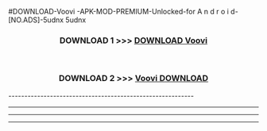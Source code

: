 #DOWNLOAD-Voovi -APK-MOD-PREMIUM-Unlocked-for A n d r o i d-[NO.ADS]-5udnx 5udnx 



<div align="center">

<h3>DOWNLOAD 1 >>> <a href="https://t.co/FKmqrqFo6t??judul=Voovi ">DOWNLOAD Voovi </a></h3><br>

<h3>DOWNLOAD 2 >>> <a href="https://t.co/FKmqrqFo6t??judul=Voovi ">Voovi  DOWNLOAD </a></h3>

</div>
----------------------------------------------------------

----------------------------------------------------------

----------------------------------------------------------

----------------------------------------------------------



